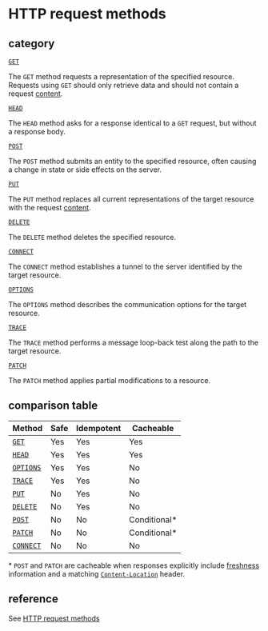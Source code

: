 # HTTP request methods
## category
[`GET`](https://developer.mozilla.org/en-US/docs/Web/HTTP/Methods/GET)

The `GET` method requests a representation of the specified resource. Requests using `GET` should only retrieve data and should not contain a request [content](https://developer.mozilla.org/en-US/docs/Glossary/HTTP_Content).

[`HEAD`](https://developer.mozilla.org/en-US/docs/Web/HTTP/Methods/HEAD)

The `HEAD` method asks for a response identical to a `GET` request, but without a response body.

[`POST`](https://developer.mozilla.org/en-US/docs/Web/HTTP/Methods/POST)

The `POST` method submits an entity to the specified resource, often causing a change in state or side effects on the server.

[`PUT`](https://developer.mozilla.org/en-US/docs/Web/HTTP/Methods/PUT)

The `PUT` method replaces all current representations of the target resource with the request [content](https://developer.mozilla.org/en-US/docs/Glossary/HTTP_Content).

[`DELETE`](https://developer.mozilla.org/en-US/docs/Web/HTTP/Methods/DELETE)

The `DELETE` method deletes the specified resource.

[`CONNECT`](https://developer.mozilla.org/en-US/docs/Web/HTTP/Methods/CONNECT)

The `CONNECT` method establishes a tunnel to the server identified by the target resource.

[`OPTIONS`](https://developer.mozilla.org/en-US/docs/Web/HTTP/Methods/OPTIONS)

The `OPTIONS` method describes the communication options for the target resource.

[`TRACE`](https://developer.mozilla.org/en-US/docs/Web/HTTP/Methods/TRACE)

The `TRACE` method performs a message loop-back test along the path to the target resource.

[`PATCH`](https://developer.mozilla.org/en-US/docs/Web/HTTP/Methods/PATCH)

The `PATCH` method applies partial modifications to a resource.

## comparison table

| Method | Safe | Idempotent | Cacheable |
| --- | --- | --- | --- |
| [`GET`](https://developer.mozilla.org/en-US/docs/Web/HTTP/Methods/GET) | Yes | Yes | Yes |
| [`HEAD`](https://developer.mozilla.org/en-US/docs/Web/HTTP/Methods/HEAD) | Yes | Yes | Yes |
| [`OPTIONS`](https://developer.mozilla.org/en-US/docs/Web/HTTP/Methods/OPTIONS) | Yes | Yes | No |
| [`TRACE`](https://developer.mozilla.org/en-US/docs/Web/HTTP/Methods/TRACE) | Yes | Yes | No |
| [`PUT`](https://developer.mozilla.org/en-US/docs/Web/HTTP/Methods/PUT) | No | Yes | No |
| [`DELETE`](https://developer.mozilla.org/en-US/docs/Web/HTTP/Methods/DELETE) | No | Yes | No |
| [`POST`](https://developer.mozilla.org/en-US/docs/Web/HTTP/Methods/POST) | No | No | Conditional\* |
| [`PATCH`](https://developer.mozilla.org/en-US/docs/Web/HTTP/Methods/PATCH) | No | No | Conditional\* |
| [`CONNECT`](https://developer.mozilla.org/en-US/docs/Web/HTTP/Methods/CONNECT) | No | No | No |

\* `POST` and `PATCH` are cacheable when responses explicitly include [freshness](https://developer.mozilla.org/en-US/docs/Web/HTTP/Caching) information and a matching [`Content-Location`](https://developer.mozilla.org/en-US/docs/Web/HTTP/Headers/Content-Location) header.

## reference
See [HTTP request methods](https://developer.mozilla.org/en-US/docs/Web/HTTP/Methods)

